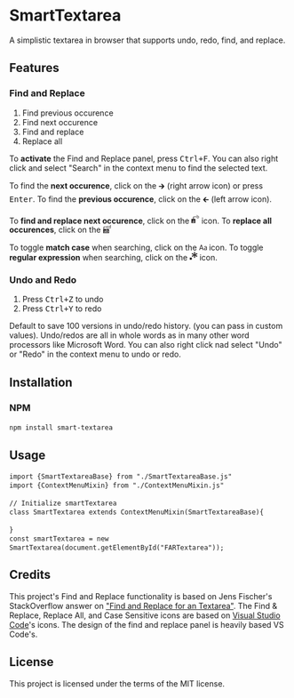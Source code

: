 # SmartTextarea
A simplistic textarea in browser that supports undo, redo, find, and replace.

## Features
### Find and Replace
1. Find previous occurence
2. Find next occurence
3. Find and replace
4. Replace all

To **activate** the Find and Replace panel, press <kbd>Ctrl+F</kbd>. You can also right click and select "Search" in the context menu to find the selected text. 

To find the **next occurence**, click on the 🡲 (right arrow icon) or press <kbd>Enter</kbd>. To find the **previous occurence**, click on the 🡰 (left arrow icon).

To **find and replace next occurence**, click on the <img src="icons/findAndReplace.svg" width="14px"></img> icon. To **replace all occurences**, click on the <img src="icons/replaceAll.svg" width="14px"></img>

To toggle **match case** when searching, click on the <img src="icons/caseSensitivity.svg" width="14px"></img> icon. To toggle **regular expression** when searching, click on the <img src="icons/useRegex.svg" width="14px"></img> icon.

### Undo and Redo
1. Press <kbd>Ctrl+Z</kbd> to undo
2. Press <kbd>Ctrl+Y</kbd> to redo

Default to save 100 versions in undo/redo history. (you can pass in custom values). Undo/redos are all in whole words as in many other word processors like Microsoft Word. You can also right click nad select "Undo" or "Redo" in the context menu to undo or redo.

## Installation

### NPM
`npm install smart-textarea`

## Usage

```
import {SmartTextareaBase} from "./SmartTextareaBase.js"
import {ContextMenuMixin} from "./ContextMenuMixin.js"

// Initialize smartTextarea
class SmartTextarea extends ContextMenuMixin(SmartTextareaBase){

}
const smartTextarea = new SmartTextarea(document.getElementById("FARTextarea"));
```
## Credits
This project's Find and Replace functionality is based on Jens Fischer's StackOverflow answer on ["Find and Replace for an Textarea"](https://stackoverflow.com/questions/7781099/find-and-replace-for-an-textarea/7781395#7781395).
The Find & Replace, Replace All, and Case Sensitive icons are based on [Visual Studio Code](https://github.com/Microsoft/vscode)'s icons. The design of the find and replace panel is heavily based VS Code's.

## License
This project is licensed under the terms of the MIT license.